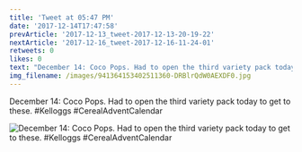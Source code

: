 ```yaml
---
title: 'Tweet at 05:47 PM'
date: '2017-12-14T17:47:58'
prevArticle: '2017-12-13_tweet-2017-12-13-20-19-22'
nextArticle: '2017-12-16_tweet-2017-12-16-11-24-01'
retweets: 0
likes: 0
text: "December 14: Coco Pops. Had to open the third variety pack today to get to these. #Kelloggs #CerealAdventCalendar"
img_filename: /images/941364153402511360-DRBlrQdW0AEXDF0.jpg
---
```

December 14: Coco Pops. Had to open the third variety pack today to get to these. #Kelloggs #CerealAdventCalendar

![December 14: Coco Pops. Had to open the third variety pack today to get to these. #Kelloggs #CerealAdventCalendar](/images/941364153402511360-DRBlrQdW0AEXDF0.jpg "December 14: Coco Pops. Had to open the third variety pack today to get to these. #Kelloggs #CerealAdventCalendar")